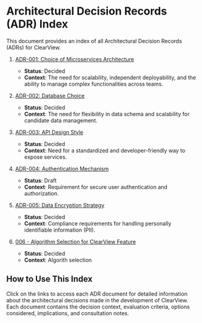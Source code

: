 



# Architectural Decision Records (ADR) Index

This document provides an index of all Architectural Decision Records (ADRs) for ClearView.


1. [ADR-001: Choice of Microservices Architecture](https://github.com/bindubc/ClearViewSystem/blob/main/ADR/ADR-001_Choice_of_Microservices%20Architecture.md)
   - **Status**: Decided
   - **Context**: The need for scalability, independent deployability, and the ability to manage complex functionalities across teams.

2. [ADR-002: Database Choice](https://github.com/bindubc/ClearViewSystem/blob/main/ADR/ADR-002_Database_Choice.md)
   - **Status**: Decided
   - **Context**: The need for flexibility in data schema and scalability for candidate data management.

3. [ADR-003: API Design Style]([./ADR-003_API_Design_Style.md](https://github.com/bindubc/ClearViewSystem/blob/main/ADR/ADR-003_API_Design_Style.md))
   - **Status**: Decided
   - **Context**: Need for a standardized and developer-friendly way to expose services.

4. [ADR-004: Authentication Mechanism]([./ADR-004_Authentication_Mechanism.md](https://github.com/bindubc/ClearViewSystem/blob/main/ADR/ADR-004_Authentication_Mechanism.md))
   - **Status**: Draft
   - **Context**: Requirement for secure user authentication and authorization.

5. [ADR-005: Data Encryption Strategy]([./ADR-005_Data_Encryption_Strategy.md](https://github.com/bindubc/ClearViewSystem/blob/main/ADR/ADR-005_Data_Encryption_Strategy.md))
   - **Status**: Decided
   - **Context**: Compliance requirements for handling personally identifiable information (PII).
6. [006 - Algorithm Selection for ClearView Feature](https://github.com/bindubc/ClearViewSystem/blob/main/ADR/006_Algorithm_Selection_for_ClearView_Features.md)
   - **Status**: Decided
   - **Context**: Algorith selection
     
## How to Use This Index
Click on the links to access each ADR document for detailed information about the architectural decisions made in the development of ClearView. Each document contains the decision context, evaluation criteria, options considered, implications, and consultation notes.


